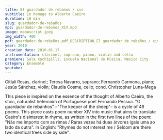 ```yaml
---
title: El guardador de rebaños / xiv
subtitle: In homage to Alberto Caeiro
duration: 10 min
slug: guardador-de-rebaños
mp3: guardador-de-rebaños_XIV.mp3
image: manuscript.jpeg
img_width: 400
pdf: guardador-de-rebaños.pdf_DESCRIPTION_El guardador de rebaños / xiv (score)
year: 2010
creation_date: 2010-01-17
instrumentation: clarinet, soprano, piano, violin and cello
premiere: Sala Xochipilli. Escuela Nacional de Música, Mexico City
category: Ensemble
youtube:
---
```


Citlali Rosas, clarinet; Teresa Navarro, soprano; Fernando Carmona, piano; Jesús Sánchez, violin; Claudia Cosme, cello; cond. Christopher Luna-Mega

This piece is inspired on the essence of the thought of Alberto Caeiro, the stoic, naturalist heteronim of Portuguese poet Fernando Pessoa. "O guardador de rebanhos" –"The keeper of the sheep"– is a cycle of 49 poems. This piece casts poem number XIV into music that aims to translate Caeiro's disinterest in rhyme, as written in the first two lines of the poem: "Não me importo com as rimas / Raras vezes há duas árvores igais uma ao lado da outra". In English: "Rhymes do not interest me / Seldom are there two identical trees side by side". 